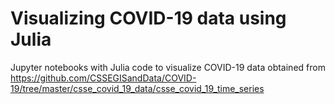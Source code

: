 # Visualizing COVID-19 data using Julia
Jupyter notebooks with Julia code to visualize COVID-19 data obtained from https://github.com/CSSEGISandData/COVID-19/tree/master/csse_covid_19_data/csse_covid_19_time_series
